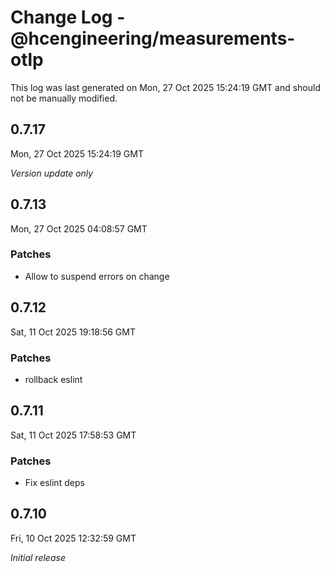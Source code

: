 # Change Log - @hcengineering/measurements-otlp

This log was last generated on Mon, 27 Oct 2025 15:24:19 GMT and should not be manually modified.

## 0.7.17
Mon, 27 Oct 2025 15:24:19 GMT

_Version update only_

## 0.7.13
Mon, 27 Oct 2025 04:08:57 GMT

### Patches

- Allow to suspend errors on change

## 0.7.12
Sat, 11 Oct 2025 19:18:56 GMT

### Patches

- rollback eslint

## 0.7.11
Sat, 11 Oct 2025 17:58:53 GMT

### Patches

- Fix eslint deps

## 0.7.10
Fri, 10 Oct 2025 12:32:59 GMT

_Initial release_

